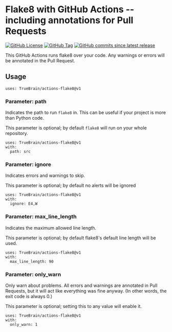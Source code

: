 # Flake8 with GitHub Actions -- including annotations for Pull Requests

[![GitHub License](https://img.shields.io/github/license/TrueBrain/actions-flake8)](https://github.com/TrueBrain/actions-flake8/blob/main/LICENSE)
[![GitHub Tag](https://img.shields.io/github/v/tag/TrueBrain/actions-flake8?include_prereleases&label=stable)](https://github.com/TrueBrain/actions-flake8/releases)
[![GitHub commits since latest release](https://img.shields.io/github/commits-since/TrueBrain/actions-flake8/latest/main)](https://github.com/TrueBrain/actions-flake8/commits/main)

This GitHub Actions runs flake8 over your code.
Any warnings or errors will be annotated in the Pull Request.

## Usage

```
uses: TrueBrain/actions-flake8@v1
```

### Parameter: path

Indicates the path to run `flake8` in.
This can be useful if your project is more than Python code.

This parameter is optional; by default `flake8` will run on your whole repository.

```
uses: TrueBrain/actions-flake8@v1
with:
  path: src
```

### Parameter: ignore

Indicates errors and warnings to skip.

This parameter is optional; by default no alerts will be ignored

```
uses: TrueBrain/actions-flake8@v1
with:
  ignore: E4,W
```


### Parameter: max_line_length

Indicates the maximum allowed line length.

This parameter is optional; by default flake8's default line length will be used.

```
uses: TrueBrain/actions-flake8@v1
with:
  max_line_length: 90
```


### Parameter: only_warn

Only warn about problems.
All errors and warnings are annotated in Pull Requests, but it will act like everything was fine anyway.
(In other words, the exit code is always 0.)

This parameter is optional; setting this to any value will enable it.

```
uses: TrueBrain/actions-flake8@v1
with:
  only_warn: 1
```
